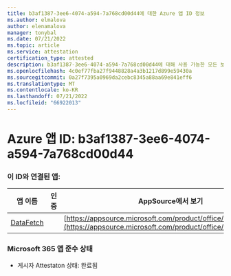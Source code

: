 ```yaml
---
title: b3af1387-3ee6-4074-a594-7a768cd00d44에 대한 Azure 앱 ID 정보
ms.author: elmalova
author: elenamalova
manager: tonybal
ms.date: 07/21/2022
ms.topic: article
ms.service: attestation
certification_type: attested
description: b3af1387-3ee6-4074-a594-7a768cd00d44에 대해 사용 가능한 모든 보안 및 규정 준수 정보입니다.
ms.openlocfilehash: 4c0ef77fba27f9448828a4a3b1217d899e59430a
ms.sourcegitcommit: 0a27f7395a0969da2cebc8345a88aa69e841eff6
ms.translationtype: MT
ms.contentlocale: ko-KR
ms.lasthandoff: 07/21/2022
ms.locfileid: "66922013"
---
```

# <a name="azure-app-id-b3af1387-3ee6-4074-a594-7a768cd00d44"></a>Azure 앱 ID: b3af1387-3ee6-4074-a594-7a768cd00d44


### <a name="apps-associated-with-this-id"></a>이 ID와 연결된 앱:
| **앱 이름** | **인증** | **AppSource에서 보기** |
|--------------|---------------|-----------------------|
| [DataFetch](../forward/WA200003961.md) |  | [https://appsource.microsoft.com/product/office/WA200003961](https://appsource.microsoft.com/product/office/WA200003961) |

### <a name="microsoft-365-app-compliance-status"></a>Microsoft 365 앱 준수 상태
- 게시자 Attestaton 상태: 완료됨

